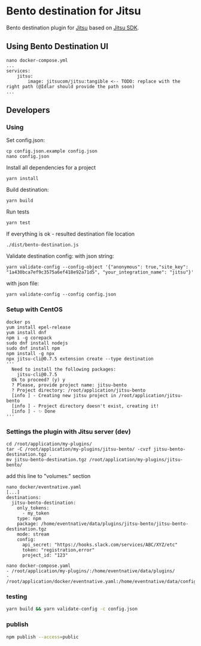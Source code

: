 # Bento destination for Jitsu

Bento destination plugin for [Jitsu](https://jitsu.com)
based on [Jitsu SDK](https://github.com/jitsucom/jitsu-sdk).

## Using Bento Destination UI
```shell
nano docker-compose.yml
...
services:
    jitsu:
        image: jitsucom/jitsu:tangible <-- TODO: replace with the right path (@Idlar should provide the path soon)
...
```

## Developers  

### Using
Set config.json:
```shell
cp config.json.example config.json
nano config.json
```

Install all dependencies for a project
```shell
yarn install
```

Build destination:
```shell
yarn build
```

Run tests
```shell
yarn test
```

If everything is ok - resulted destination file location
```shell
./dist/bento-destination.js
```

Validate destination config:
with json string:
```shell
yarn validate-config --config-object '{"anonymous": true,"site_key": "1a430bca7ef9c3575a6ef418e92a71d5", "your_integration_name": "jitsu"}'
```
with json file:
```shell
yarn validate-config --config config.json
```

### Setup with CentOS
```shell
docker ps
yum install epel-release
yum install dnf
npm i -g corepack
sudo dnf install nodejs
sudo dnf install npm
npm install -g npx
npx jitsu-cli@0.7.5 extension create --type destination
'''
  Need to install the following packages:
    jitsu-cli@0.7.5
  Ok to proceed? (y) y
  ? Please, provide project name: jitsu-bento
  ? Project directory: /root/application/jitsu-bento
  [info ] - Creating new jitsu project in /root/application/jitsu-bento
  [info ] - Project directory doesn't exist, creating it!
  [info ] - ✨ Done
'''
```

### Settings the plugin with Jitsu server (dev)

```shell
cd /root/application/my-plugins/
tar -C /root/application/my-plugins/jitsu-bento/ -cvzf jitsu-bento-destination.tgz .
mv jitsu-bento-destination.tgz /root/application/my-plugins/jitsu-bento/
```

add this line to "volumes:" section
```shell
nano docker/eventnative.yaml
[...]
destinations:
  jitsu-bento-destination:
    only_tokens:
      - my_token
    type: npm
    package: /home/eventnative/data/plugins/jitsu-bento/jitsu-bento-destination.tgz
    mode: stream
    config:
      api_secret: "https://hooks.slack.com/services/ABC/XYZ/etc"
      token: "registration,error"
      project_id: "123"
```

```
nano docker-compose.yaml
- /root/application/my-plugins/:/home/eventnative/data/plugins/
- /root/application/docker/eventnative.yaml:/home/eventnative/data/config/eventnative.yaml
```

### testing
```bash
yarn build && yarn validate-config -c config.json
```


### publish
```bash
npm publish --access=public
```
